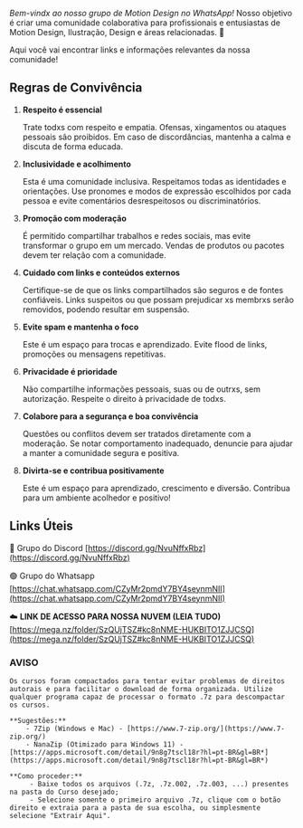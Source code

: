 _Bem-vindx ao nosso grupo de Motion Design no WhatsApp!_ Nosso objetivo é criar uma comunidade colaborativa para profissionais e entusiastas de Motion Design, Ilustração, Design e áreas relacionadas. 🎨

Aqui você vai encontrar links e informações relevantes da nossa comunidade!

## **Regras de Convivência**

1. **Respeito é essencial**
    
    Trate todxs com respeito e empatia. Ofensas, xingamentos ou ataques pessoais são proibidos. Em caso de discordâncias, mantenha a calma e discuta de forma educada.
    
2. **Inclusividade e acolhimento**
    
    Esta é uma comunidade inclusiva. Respeitamos todas as identidades e orientações. Use pronomes e modos de expressão escolhidos por cada pessoa e evite comentários desrespeitosos ou discriminatórios.
    
3. **Promoção com moderação**
    
    É permitido compartilhar trabalhos e redes sociais, mas evite transformar o grupo em um mercado. Vendas de produtos ou pacotes devem ter relação com a comunidade.
    
4. **Cuidado com links e conteúdos externos**
    
    Certifique-se de que os links compartilhados são seguros e de fontes confiáveis. Links suspeitos ou que possam prejudicar xs membrxs serão removidos, podendo resultar em suspensão.
    
5. **Evite spam e mantenha o foco**
    
    Este é um espaço para trocas e aprendizado. Evite flood de links, promoções ou mensagens repetitivas.
    
6. **Privacidade é prioridade**
    
    Não compartilhe informações pessoais, suas ou de outrxs, sem autorização. Respeite o direito à privacidade de todxs.
    
7. **Colabore para a segurança e boa convivência**
    
    Questões ou conflitos devem ser tratados diretamente com a moderação. Se notar comportamento inadequado, denuncie para ajudar a manter a comunidade segura e positiva.
    
8. **Divirta-se e contribua positivamente**
    
    Este é um espaço para aprendizado, crescimento e diversão. Contribua para um ambiente acolhedor e positivo!
    

## Links Úteis

🔵 Grupo do Discord [https://discord.gg/NvuNffxRbz](https://discord.gg/NvuNffxRbz)

🟢 Grupo do Whatsapp [https://chat.whatsapp.com/CZyMr2pmdY7BY4seynmNII](https://chat.whatsapp.com/CZyMr2pmdY7BY4seynmNII)

☁️ **LINK DE ACESSO PARA NOSSA NUVEM (LEIA TUDO)** [https://mega.nz/folder/SzQUjTSZ#kc8nNME-HUKBITO1ZJJCSQ](https://mega.nz/folder/SzQUjTSZ#kc8nNME-HUKBITO1ZJJCSQ)

### AVISO
	Os cursos foram compactados para tentar evitar problemas de direitos autorais e para facilitar o download de forma organizada. Utilize qualquer programa capaz de processar o formato .7z para descompactar os cursos.

	**Sugestões:**
		- 7Zip (Windows e Mac) - [https://www.7-zip.org/](https://www.7-zip.org/)
		- NanaZip (Otimizado para Windows 11) - [https://apps.microsoft.com/detail/9n8g7tscl18r?hl=pt-BR&gl=BR*](https://apps.microsoft.com/detail/9n8g7tscl18r?hl=pt-BR&gl=BR*)

	**Como proceder:**
	     - Baixe todos os arquivos (.7z, .7z.002, .7z.003, ...) presentes na pasta do Curso desejado;
	     - Selecione somente o primeiro arquivo .7z, clique com o botão direito e extraia para a pasta de sua escolha, ou simplesmente selecione "Extrair Aqui".